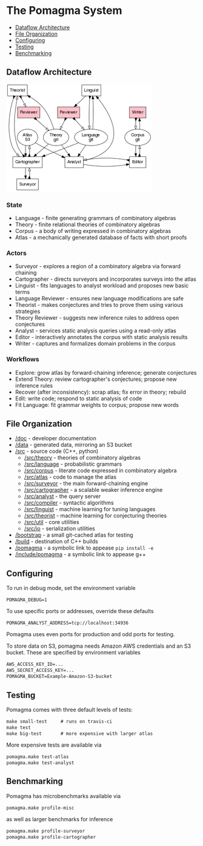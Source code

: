 # The Pomagma System

- [Dataflow Architecture](#dataflow)
- [File Organization](#files)
- [Configuring](#configuring)
- [Testing](#testing)
- [Benchmarking](#benchmarking)

## Dataflow Architecture <a name="dataflow"/>

![Architecture](/doc/architecture.png)

### State

- Language - finite generating grammars of combinatory algebras
- Theory - finite relational theories of combinatory algebras
- Corpus - a body of writing expressed in combinatory algebras
- Atlas - a mechanically generated database of facts with short proofs

### Actors

- Surveyor - explores a region of a combinatory algebra via forward chaining
- Cartographer - directs surveyors and incorporates surveys into the atlas
- Linguist - fits languages to analyst workload and proposes new basic terms
- Language Reviewer - ensures new language modifications are safe
- Theorist - makes conjectures and tries to prove them using various strategies
- Theory Reviewer - suggests new inference rules to address open conjectures
- Analyst - services static analysis queries using a read-only atlas
- Editor - interactively annotates the corpus with static analysis results
- Writer - captures and formalizes domain problems in the corpus

### Workflows

- Explore: grow atlas by forward-chaining inference; generate conjectures
- Extend Theory: review cartographer's conjectures; propose new inference rules
- Recover (after inconsistency): scrap atlas; fix error in theory; rebuild
- Edit: write code; respond to static analysis of code
- Fit Language: fit grammar weights to corpus; propose new words

## File Organization <a name="files"/>

- [/doc](/doc) - developer documentation
- [/data](/data) - generated data, mirroring an S3 bucket
- [/src](/src) - source code (C++, python)
  - [/src/theory](/src/theory) - theories of combinatory algebras
  - [/src/language](/src/language) - probabilistic grammars
  - [/src/corpus](/src/corpus) - literate code expressed in combinatory algebra
  - [/src/atlas](/src/atlas) - code to manage the atlas
  - [/src/surveyor](/src/surveyor) - the main forward-chaining engine
  - [/src/cartographer](/src/cartographer) - a scalable weaker inference engine
  - [/src/analyst](/src/analyst) - the query server
  - [/src/compiler](/src/compiler) - syntactic algorithms
  - [/src/linguist](/src/linguist) - machine learning for tuning languages
  - [/src/theorist](/src/theorist) - machine learning for conjecturing theories
  - [/src/util](/src/util) - core utilities
  - [/src/io](/src/io) - serialization utilities
- [/bootstrap](/bootstrap) - a small git-cached atlas for testing
- [/build](/build) - destination of C++ builds
- [/pomagma](/pomagma) - a symbolic link to appease `pip install -e`
- [/include/pomagma](/include/pomagma) - a symbolic link to appease g++

## Configuring <a name="configuring"/>

To run in debug mode, set the environment variable

    POMAGMA_DEBUG=1

To use specific ports or addresses, override these defaults

    POMAGMA_ANALYST_ADDRESS=tcp://localhost:34936

Pomagma uses even ports for production and odd ports for testing.

To store data on S3, pomagma needs Amazon AWS credentials and an S3 bucket.
These are specified by environment variables

    AWS_ACCESS_KEY_ID=...
    AWS_SECRET_ACCESS_KEY=...
    POMAGMA_BUCKET=Example-Amazon-S3-bucket

## Testing <a name="testing"/>

Pomagma comes with three default levels of tests:

    make small-test     # runs on travis-ci
    make test
    make big-test       # more expensive with larger atlas

More expensive tests are available via

    pomagma.make test-atlas
    pomagma.make test-analyst

## Benchmarking <a name="benchmarking"/>

Pomagma has microbenchmarks available via

    pomagma.make profile-misc

as well as larger benchmarks for inference

    pomagma.make profile-surveyor
    pomagma.make profile-cartographer

